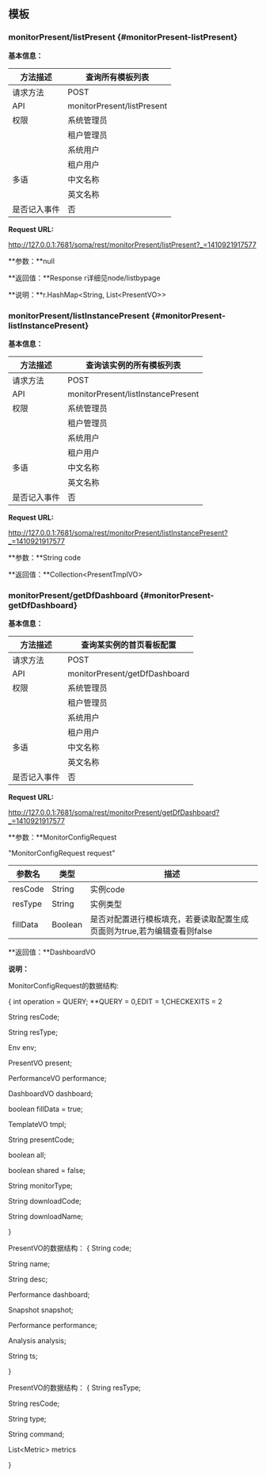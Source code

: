 ## 模板

### monitorPresent/listPresent {#monitorPresent-listPresent}

**基本信息：**

| 方法描述 | 查询所有模板列表 |
| --- | --- |
| 请求方法 | POST |
| API | monitorPresent/listPresent |
| 权限 | 系统管理员 | 是 |
|  | 租户管理员 | 是 |
|  | 系统用户 | 是 |
|  | 租户用户 | 是 |
| 多语 | 中文名称 | 查询所有模板列表 |
|  | 英文名称 | List all presents |
| 是否记入事件 | 否 |

**Request URL:**

http://127.0.0.1:7681/soma/rest/monitorPresent/listPresent?_=1410921917577

**参数：**null

**返回值：**Response r详细见node/listbypage

**说明：**r.HashMap&lt;String, List&lt;PresentVO&gt;&gt;

### monitorPresent/listInstancePresent {#monitorPresent-listInstancePresent}

**基本信息：**

| 方法描述 | 查询该实例的所有模板列表 |
| --- | --- |
| 请求方法 | POST |
| API | monitorPresent/listInstancePresent |
| 权限 | 系统管理员 | 是 |
|  | 租户管理员 | 是 |
|  | 系统用户 | 是 |
|  | 租户用户 | 是 |
| 多语 | 中文名称 | 查询该实例的所有模板列表 |
|  | 英文名称 | List all presents by instanceCode |
| 是否记入事件 | 否 |

**Request URL:**

http://127.0.0.1:7681/soma/rest/monitorPresent/listInstancePresent?_=1410921917577

**参数：**String code

**返回值：**Collection&lt;PresentTmplVO&gt;

### monitorPresent/getDfDashboard {#monitorPresent-getDfDashboard}

**基本信息：**

| 方法描述 | 查询某实例的首页看板配置|
| --- | --- |
| 请求方法 | POST |
| API | monitorPresent/getDfDashboard |
| 权限 | 系统管理员 | 是 |
|  | 租户管理员 | 是 |
|  | 系统用户 | 是 |
|  | 租户用户 | 是 |
| 多语 | 中文名称 | 查询某实例的首页看板配置 |
|  | 英文名称 | Query dashboard config by request |
| 是否记入事件 | 否 |

**Request URL:**

http://127.0.0.1:7681/soma/rest/monitorPresent/getDfDashboard?_=1410921917577

**参数：**MonitorConfigRequest

"MonitorConfigRequest request"

| 参数名 | 类型 | 描述 |
| --- | --- | --- |
| resCode | String | 实例code |
| resType | String | 实例类型 |
| fillData | Boolean | 是否对配置进行模板填充，若要读取配置生成页面则为true,若为编辑查看则false |

**返回值：**DashboardVO

**说明：**

MonitorConfigRequest的数据结构:

{ int operation = QUERY; **QUERY = 0,EDIT = 1,CHECKEXITS = 2

String resCode;

String resType;

Env env;

PresentVO present;

PerformanceVO performance;

DashboardVO dashboard;

boolean fillData = true;

TemplateVO tmpl;

String presentCode;

boolean all;

boolean shared = false;

String monitorType;

String downloadCode;

String downloadName;

}

PresentVO的数据结构：
{ String code;

String name;

String desc;

Performance dashboard;

Snapshot snapshot;

Performance performance;

Analysis analysis;

String ts;

}

PresentVO的数据结构：
{ String resType;

String resCode;

String type;

String command;

List&lt;Metric&gt;  metrics

}

